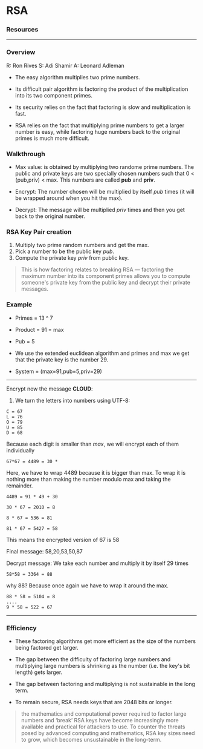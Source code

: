 # RSA

### Resources


********************

### Overview

R: Ron Rives
S: Adi Shamir
A: Leonard Adleman

* The easy algorithm multiplies two prime numbers.
* Its difficult pair algorithm is factoring the product of the multiplication into its two component primes.

* Its security relies on the fact that factoring is slow and multiplication is fast.

* RSA relies on the fact that multiplying prime numbers to get a larger number is easy, while factoring huge numbers back to the original primes is much more difficult.


### Walkthrough

* Max value: is obtained by multiplying two randome prime numbers. The public and private keys are two specially chosen numbers such that 0 < (pub,priv) < max. This numbers are called **pub** and **priv**.

* Encrypt: The number chosen will be multiplied by itself *pub* times (it will be wrapped around when you hit the max).

* Decrypt: The message will be multiplied *priv* times and then you get back to the original number.

### RSA Key Pair creation

1. Multiply two prime random numbers and get the max.
2. Pick a number to be the public key *pub*.
3. Compute the private key *priv* from public key.

>This is how factoring relates to breaking RSA — factoring the maximum number into its component primes allows you to compute someone's private key from the public key and decrypt their private messages.

### Example

* Primes = 13 ^ 7 
* Product = 91 = max
* Pub = 5
* We use the extended euclidean algorithm and primes and max we get that the private key is the number 29.

* System = (max=91,pub=5,priv=29)

***

Encrypt now the message **CLOUD**: 

1. We turn the letters into numbers using UTF-8: 

```
C = 67
L = 76
O = 79
U = 85
D = 68
```

Because each digit is smaller than *max*, we will encrypt each of them individually

```
67*67 = 4489 = 30 *
```

Here, we have to wrap 4489 because it is bigger than max. To wrap it is nothing more than making the number modulo max and taking the remainder.

```
4489 = 91 * 49 + 30

30 * 67 = 2010 = 8

8 * 67 = 536 = 81

81 * 67 = 5427 = 58
```

This means the encrypted version of 67 is 58

Final message: 58,20,53,50,87

Decrypt message: We take each number and multiply it by itself 29 times

```
58*58 = 3364 = 88 
```

why 88? Because once again we have to wrap it around the max.

```
88 * 58 = 5104 = 8
....
9 * 58 = 522 = 67
```

******

### Efficiency 

* These factoring algorithms get more efficient as the size of the numbers being factored get larger.

* The gap between the difficulty of factoring large numbers and multiplying large numbers is shrinking as the number (i.e. the key's bit length) gets larger.

* The gap between factoring and multiplying is not sustainable in the long term.

* To remain secure, RSA needs keys that are 2048 bits or longer. 

>the mathematics and computational power required to factor large numbers and ‘break’ RSA keys have become increasingly more available and practical for attackers to use. To counter the threats posed by advanced computing and mathematics, RSA key sizes need to grow, which becomes unsustainable in the long-term.


